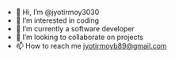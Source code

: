 - 👋 Hi, I’m @jyotirmoy3030
- 👀 I’m interested in coding
- 🌱 I’m currently a software developer
- 💞️ I’m looking to collaborate on projects
- 📫 How to reach me jyotirmoyb89@gmail.com

<!---
jyotirmoy3030/jyotirmoy3030 is a ✨ special ✨ repository because its `README.md` (this file) appears on your GitHub profile.
You can click the Preview link to take a look at your changes.
--->
